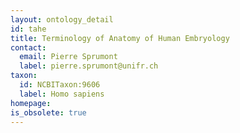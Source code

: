 ```yaml
---
layout: ontology_detail
id: tahe
title: Terminology of Anatomy of Human Embryology
contact:
  email: Pierre Sprumont
  label: pierre.sprumont@unifr.ch
taxon:
  id: NCBITaxon:9606
  label: Homo sapiens
homepage: 
is_obsolete: true
---
```



